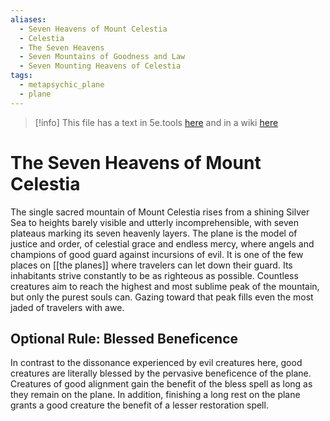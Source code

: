 ```yaml
---
aliases:
  - Seven Heavens of Mount Celestia
  - Celestia
  - The Seven Heavens
  - Seven Mountains of Goodness and Law
  - Seven Mounting Heavens of Celestia
tags:
  - metapsychic_plane
  - plane
---
```

>[!info] This file has a text in 5e.tools [here](https://5e.tools/book.html#dmg,-1,mount%20celestia,0) and in a wiki [here](https://forgottenrealms.fandom.com/wiki/Mount_Celestia)

# The Seven Heavens of Mount Celestia

The single sacred mountain of Mount Celestia rises from a shining Silver Sea to heights barely visible and utterly incomprehensible, with seven plateaus marking its seven heavenly layers. The plane is the model of justice and order, of celestial grace and endless mercy, where angels and champions of good guard against incursions of evil. It is one of the few places on [[the planes]] where travelers can let down their guard. Its inhabitants strive constantly to be as righteous as possible. Countless creatures aim to reach the highest and most sublime peak of the mountain, but only the purest souls can. Gazing toward that peak fills even the most jaded of travelers with awe.

## Optional Rule: Blessed Beneficence

In contrast to the dissonance experienced by evil creatures here, good creatures are literally blessed by the pervasive beneficence of the plane. Creatures of good alignment gain the benefit of the bless spell as long as they remain on the plane. In addition, finishing a long rest on the plane grants a good creature the benefit of a lesser restoration spell.